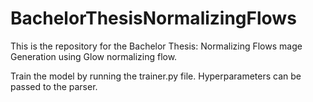 # BachelorThesisNormalizingFlows
This is the repository for the Bachelor Thesis: Normalizing Flows mage Generation using Glow normalizing flow.

Train the model by running the trainer.py file. 
Hyperparameters can be passed to the parser. 
